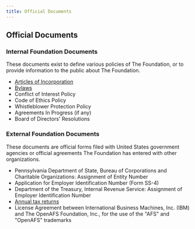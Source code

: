 ```yaml
---
title: Official Documents
---
```


## Official Documents ##

### Internal Foundation Documents ###

These documents exist to define various policies of The Foundation, or to
provide information to the public about The Foundation.

* [Articles of Incorporation](openafs-foundation-incorporation.pdf)
* [Bylaws](openafs-foundation-bylaws.pdf)
* Conflict of Interest Policy
* Code of Ethics Policy
* Whistleblower Protection Policy
* Agreements In Progress (if any)
* Board of Directors' Resolutions

### External Foundation Documents ###

These documents are official forms filed with United States government agencies or official
agreements The Foundation has entered with other organizations.

* Pennsylvania Department of State, Bureau of Corporations and Charitable Organizations: Assignment of Entity Number
* Application for Employer Identification Number (Form SS-4)
* Department of the Treasury, Internal Revenue Service: Assignment of Employer Identification Number
* [Annual tax returns](finances/)
* License Agreement between International Business Machines, Inc. (IBM) and The OpenAFS Foundation, Inc., for the use of the "AFS" and "OpenAFS" trademarks
